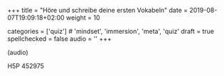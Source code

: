 +++
title = "Höre und schreibe deine ersten Vokabeln"
date =  2019-08-07T19:09:18+02:00
weight = 10

categories = ['quiz'] # 'mindset', 'immersion', 'meta', 'quiz'
draft = true
spellchecked = false
audio = ''
+++

(audio)

H5P 452975